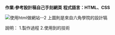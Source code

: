 **作業:參考設計稿自己手刻網頁**
**程式語言：HTML、CSS**

![使用html做網站--2](https://user-images.githubusercontent.com/30917086/99865736-da4ec580-2be6-11eb-8aac-a7c77399c9cc.png)
上圖則是來自六角學院的設計犒

說明：
1.製作過程
2.使用到的技術

